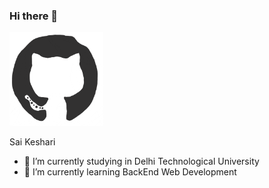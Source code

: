 ### Hi there 👋

<div>
  <img src="https://github.com/saikeshari/saikeshari/blob/main/github.gif" height="150" width="150">
</div>

Sai Keshari
- 🔭 I’m currently studying in Delhi Technological University
- 🌱 I’m currently learning BackEnd Web Development

<!--
**saikeshari/saikeshari** is a ✨ _special_ ✨ repository because its `README.md` (this file) appears on your GitHub profile.

Here are some ideas to get you started:

- 🔭 I’m currently studying in Delhi Technological University
- 🌱 I’m currently learning ...
- 👯 I’m looking to collaborate on ...
- 🤔 I’m looking for help with ...
- 💬 Ask me about ...
- 📫 How to reach me: ...
- 😄 Pronouns: ...
- ⚡ Fun fact: ...
-->
